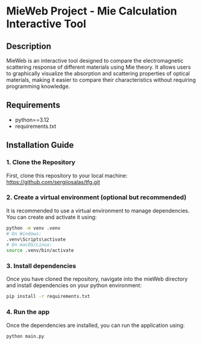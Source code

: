 # MieWeb Project - Mie Calculation Interactive Tool

## Description

MieWeb is an interactive tool designed to compare the electromagnetic scattering response of different materials using Mie theory. It allows users to graphically visualize the absorption and scattering properties of optical materials, making it easier to compare their characteristics without requiring programming knowledge.


## Requirements

- python==3.12
- requirements.txt


## Installation Guide

### 1. Clone the Repository

First, clone this repository to your local machine:
https://github.com/sergiiosalas/tfg.git


### 2. Create a virtual environment (optional but recommended)

It is recommended to use a virtual environment to manage dependencies. You can create and activate it using:

```bash
python -m venv .venv
# On Windows:
.venv\Scripts\activate
# On macOS/Linux:
source .venv/bin/activate
```


### 3. Install dependencies

Once you have cloned the repository, navigate into the mieWeb directory and install dependencies on your python environment:

```bash
pip install -r requirements.txt
```


### 4. Run the app

Once the dependencies are installed, you can run the application using:

```bash
python main.py
```




